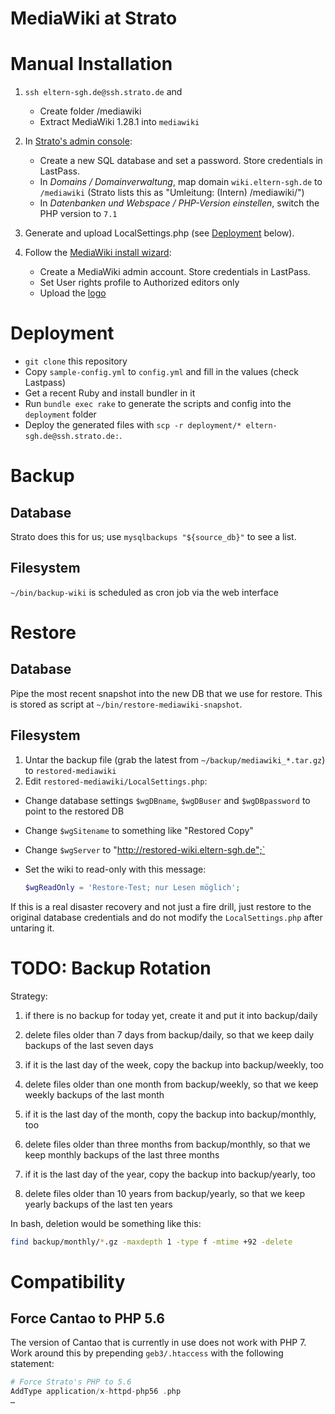 # MediaWiki at Strato

# Manual Installation

1. `ssh eltern-sgh.de@ssh.strato.de` and

    - Create folder /mediawiki
    - Extract MediaWiki 1.28.1 into `mediawiki`

1. In [Strato's admin console](https://strato.de/apps/CustomerService):

    * Create a new SQL database and set a password. Store credentials in LastPass.
    * In _Domains / Domainverwaltung_, map domain `wiki.eltern-sgh.de` to `/mediawiki` (Strato lists this as "Umleitung: (Intern) /mediawiki/")
    * In _Datenbanken und Webspace / PHP-Version einstellen_, switch the PHP version to `7.1`

1. Generate and upload LocalSettings.php (see [Deployment](#deployment) below).

1. Follow the [MediaWiki install wizard](http://wiki.eltern-sgh.de):

    - Create a MediaWiki admin account. Store credentials in LastPass.
    - Set User rights profile to Authorized editors only
    - Upload the [logo](assets/schickhardt.jpg)

# Deployment

* `git clone` this repository
* Copy `sample-config.yml` to `config.yml` and fill in the values (check Lastpass)
* Get a recent Ruby and install bundler in it
* Run `bundle exec rake` to generate the scripts and config into the `deployment` folder
* Deploy the generated files with `scp -r deployment/* eltern-sgh.de@ssh.strato.de:`.

# Backup

## Database

Strato does this for us; use `mysqlbackups "${source_db}"` to see a list.

## Filesystem

`~/bin/backup-wiki` is scheduled as cron job via the web interface

# Restore

## Database

Pipe the most recent snapshot into the new DB that we use for restore. This is stored as script at `~/bin/restore-mediawiki-snapshot`.

## Filesystem

1. Untar the backup file (grab the latest from `~/backup/mediawiki_*.tar.gz`) to `restored-mediawiki`
1. Edit `restored-mediawiki/LocalSettings.php`:
  * Change database settings `$wgDBname`, `$wgDBuser` and `$wgDBpassword` to point to the restored DB
  * Change `$wgSitename` to something like "Restored Copy"
  * Change `$wgServer` to "http://restored-wiki.eltern-sgh.de";`
  * Set the wiki to read-only with this message:

    ```php
    $wgReadOnly = 'Restore-Test; nur Lesen möglich';
    ```

If this is a real disaster recovery and not just a fire drill, just restore to the original database credentials and do not modify the `LocalSettings.php` after untaring it.

# TODO: Backup Rotation

Strategy:

1. if there is no backup for today yet, create it and put it into backup/daily
1. delete files older than 7 days from backup/daily, so that we keep daily backups of the last seven days

1. if it is the last day of the week, copy the backup into backup/weekly, too
1. delete files older than one month from backup/weekly, so that we keep weekly backups of the last month

1. if it is the last day of the month, copy the backup into backup/monthly, too
1. delete files older than three months from backup/monthly, so that we keep monthly backups of the last three months

1. if it is the last day of the year, copy the backup into backup/yearly, too
1. delete files older than 10 years from backup/yearly, so that we keep yearly backups of the last ten years

In bash, deletion would be something like this:

```bash
find backup/monthly/*.gz -maxdepth 1 -type f -mtime +92 -delete
```

# Compatibility

## Force Cantao to PHP 5.6

The version of Cantao that is currently in use does not work with PHP 7. Work around this by prepending `geb3/.htaccess` with the following statement:

```php
# Force Strato's PHP to 5.6
AddType application/x-httpd-php56 .php
…
```
